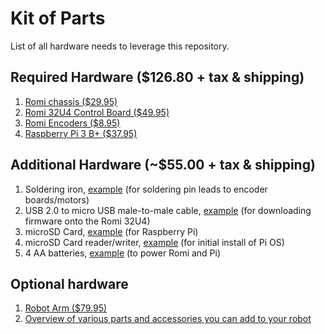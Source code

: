 # Kit of Parts
List of all hardware needs to leverage this repository.

## Required Hardware ($126.80 + tax & shipping)
1. [Romi chassis ($29.95)](https://www.pololu.com/category/203/romi-chassis-kits)
1. [Romi 32U4 Control Board ($49.95)](https://www.pololu.com/product/3544)
1. [Romi Encoders ($8.95)](https://www.pololu.com/product/3542)
1. [Raspberry Pi 3 B+ ($37.95)](https://www.pololu.com/product/2797)

## Additional Hardware (~$55.00 + tax & shipping)
1. Soldering iron, [example](https://www.amazon.com/Soldering-Electronics-Adjustable-Temperature-Desoldering/dp/B0756VKPTB) (for soldering pin leads to encoder boards/motors)
1. USB 2.0 to micro USB male-to-male cable, [example](https://www.amazon.com/AmazonBasics-Male-Micro-Cable-Black/dp/B0711PVX6Z) (for downloading firmware onto the Romi 32U4)
1. microSD Card, [example](https://www.amazon.com/Sandisk-Ultra-Micro-UHS-I-Adapter/dp/B073K14CVB/) (for Raspberry Pi)
1. microSD Card reader/writer, [example](https://www.amazon.com/gp/product/B081VHSB2V) (for initial install of Pi OS)
1. 4 AA batteries, [example](https://www.amazon.com/Energizer-Batteries-Battery-Alkaline-E91BP-24/dp/B004U429AQ/) (to power Romi and Pi)

## Optional hardware
1. [Robot Arm ($79.95)](https://www.pololu.com/product/3550)
1. [Overview of various parts and accessories you can add to your robot](https://www.pololu.com/category/202/romi-chassis-and-accessories)


